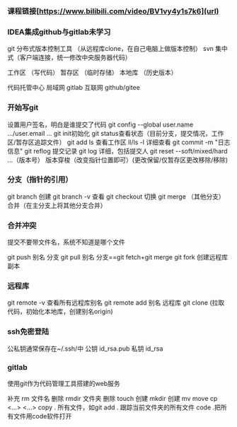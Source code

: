 ### 课程链接[https://www.bilibili.com/video/BV1vy4y1s7k6](url)
### IDEA集成github与gitlab未学习

git 分布式版本控制工具 （从远程库clone，在自己电脑上做版本控制）
svn 集中式（客户端连接，统一修改中央服务器代码） 

工作区 （写代码）
暂存区 （临时存储）
本地库 （历史版本）

代码托管中心
局域网 gitlab
互联网 github/gitee

### 开始写git
设置用户签名，明白是谁提交了代码
git config --global user.name .../user.email ...
git init初始化
git status查看状态（目前分支，提交情况，工作区/暂存区追踪文件）
git add <file>
ls 查看工作区
ll/ls -l 详细查看
git commit -m "日志信息" <file>
git reflog 提交记录
git log 详细，包括提交人
git reset --soft/mixed/hard ...（版本号） 版本穿梭（改变指针位置即可）(更改保留/仅暂存区更改移除/移除)


### 分支（指针的引用）
git branch 创建
git branch -v 查看
git checkout 切换
git merge （其他分支） 合并（在主分支上将其他分支合并）

### 合并冲突
提交不要带文件名，系统不知道是哪个文件

git push 别名 分支
git pull 别名 分支==git fetch+git merge
git fork 创建远程库副本

### 远程库
git remote -v 查看所有远程库别名
git remote add 别名 远程库
git clone (拉取代码，初始化本地库，创建别名origin)

### ssh免密登陆
公私钥通常保存在~/.ssh/中
公钥 id_rsa.pub
私钥 id_rsa

### gitlab
使用git作为代码管理工具搭建的web服务

补充
rm 文件名 删除
rmdir 文件夹 删除
touch <file> 创建
mkdir <directory> 创建
mv <source> <destinaton> move
cp <...> <...> copy
. 所有文件，如git add . 跟踪当前文件夹的所有文件
code .把所有文件用code软件打开